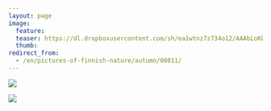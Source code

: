 ```yaml
---
layout: page
image:
  feature:
  teaser: https://dl.dropboxusercontent.com/sh/ea1wtnz7z734o12/AAAbLoKD4HweoTpYhSn0hCt0a/luontokuvat/kes%C3%A4/1/20130902_202611-245px.jpg
  thumb:
redirect_from:
  - /en/pictures-of-finnish-nature/autumn/00011/
---
```


[![](https://dl.dropboxusercontent.com/sh/ea1wtnz7z734o12/AABMKXr9KeavVLpFiU5tulyLa/luontokuvat/kes%C3%A4/1/20130902_202605-800px.jpg)](https://dl.dropboxusercontent.com/sh/ea1wtnz7z734o12/AADuwi_N_WXfe5VpDQdS82aia/luontokuvat/kes%C3%A4/1/20130902_202605.jpg)

[![](https://dl.dropboxusercontent.com/sh/ea1wtnz7z734o12/AAApuksAcHcF9JLQ_Bxdmrtma/luontokuvat/kes%C3%A4/1/20130902_202611-800px.jpg)](https://dl.dropboxusercontent.com/sh/ea1wtnz7z734o12/AAD_ILmgDejFe2o8U8TaQl4na/luontokuvat/kes%C3%A4/1/20130902_202611.jpg)
